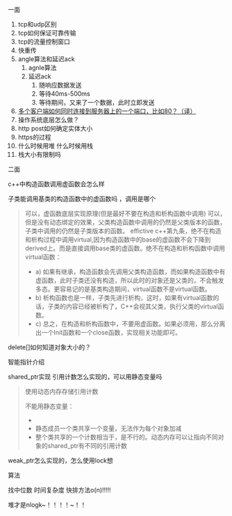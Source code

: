 一面



1. tcp和udp区别
2. tcp如何保证可靠传输
3. tcp的流量控制窗口
4. 快重传
5. angle算法和延迟ack
   1. agnle算法
   2. 延迟ack
      1. 随响应数据发送
      2. 等待40ms-500ms
      3. 等待期间，又来了一个数据，此时立即发送
6.  [多个客户端如何同时连接到服务器上的一个端口，比如80？（译）](https://www.cnblogs.com/zkfopen/p/11206612.html)
7. 操作系统底层怎么做？
8. http post如何确定实体大小
9. https的过程
10. 什么时候用堆 什么时候用栈
11. 栈大小有限制吗







二面



c++中构造函数调用虚函数会怎么样

子类能调用基类的构造函数中的虚函数吗 ，调用是哪个

>可以，虚函数底层实现原理(但是最好不要在构造和析构函数中调用) 可以，但是没有动态绑定的效果，父类构造函数中调用的仍然是父类版本的函数，子类中调用的仍然是子类版本的函数。 effictive c++第九条，绝不在构造和析构过程中调用virtual,因为构造函数中的base的虚函数不会下降到derived上。而是直接调用base类的虚函数。绝不在构造和析构函数中调用virtual函数：
>
>- a) 如果有继承，构造函数会先调用父类构造函数，而如果构造函数中有虚函数，此时子类还没有构造，所以此时的对象还是父类的，不会触发多态。更容易记的是基类构造期间，virtual函数不是virtual函数。
>- b) 析构函数也是一样，子类先进行析构，这时，如果有virtual函数的话，子类的内容已经被析构了，C++会视其父类，执行父类的virtual函数。
>- c) 总之，在构造和析构函数中，不要用虚函数。如果必须用，那么分离出一个Init函数和一个close函数，实现相关功能即可。

delete[]如何知道对象大小的？



智能指针介绍

shared_ptr实现 引用计数怎么实现的，可以用静态变量吗

>使用动态内存存储引用计数
>
>不能用静态变量：
>
>- 
>- 静态成员一个类共享一个变量，无法作为每个对象加减
>- 整个类共享的一个计数相当于，是不行的。动态内存可以让指向不同对象的shared_ptr有不同的引用计数

weak_ptr怎么实现的，怎么使用lock想



算法

找中位数 时间复杂度 快排方法o(n)!!!!!

堆才是nlogk~！！！！~！！



